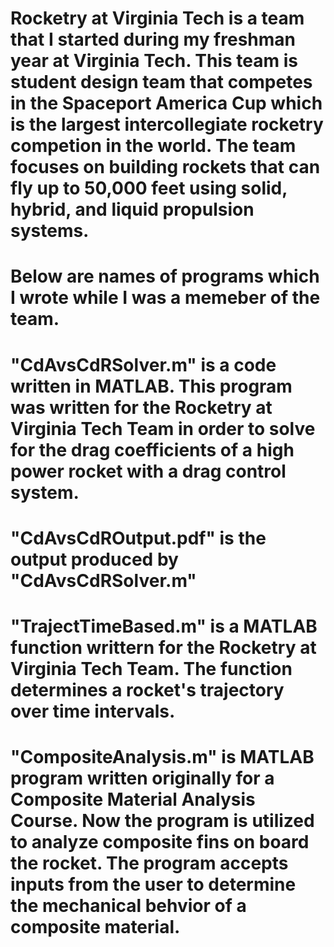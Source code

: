 # Rocketry at Virginia Tech is a team that I started during my freshman year at Virginia Tech. This team is student design team that competes in the Spaceport America Cup which is the largest intercollegiate rocketry competion in the world. The team focuses on building rockets that can fly up to 50,000 feet using solid, hybrid, and liquid propulsion systems. 

# Below are names of programs which I wrote while I was a memeber of the team. 

# "CdAvsCdRSolver.m" is a code written in MATLAB. This program was written for the Rocketry at Virginia Tech Team in order to solve for the drag coefficients of a high power rocket with a drag control system.

# "CdAvsCdROutput.pdf" is the output produced by "CdAvsCdRSolver.m"

# "TrajectTimeBased.m" is a MATLAB function writtern for the Rocketry at Virginia Tech Team. The function determines a rocket's trajectory over time intervals. 

# "CompositeAnalysis.m" is MATLAB program written originally for a Composite Material Analysis Course. Now the program is utilized to analyze composite fins on board the rocket. The program accepts inputs from the user to determine the mechanical behvior of a composite material. 
